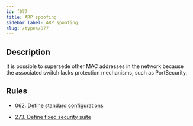 ```yaml
---
id: f077
title: ARP spoofing
sidebar_label: ARP spoofing
slug: /types/077
---
```


## Description

It is possible to supersede other MAC addresses in the network
because the associated switch lacks protection mechanisms,
such as PortSecurity.

## Rules

- [062. Define standard configurations](/criteria/architecture/062)

- [273. Define fixed security suite](/criteria/system/273)
